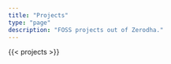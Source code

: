 ```yaml
---
title: "Projects"
type: "page"
description: "FOSS projects out of Zerodha."
---
```


{{< projects >}}
